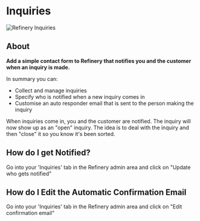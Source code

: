 # Inquiries

![Refinery Inquiries](http://refinerycms.com/system/images/0000/0626/inquiries.png)

## About

__Add a simple contact form to Refinery that notifies you and the customer when an inquiry is made.__

In summary you can:

* Collect and manage inquiries
* Specify who is notified when a new inquiry comes in
* Customise an auto responder email that is sent to the person making the inquiry

When inquiries come in, you and the customer are notified. The inquiry will now show up as an "open" inquiry. The idea is to deal with the inquiry and then "close" it so you know it's been sorted.

## How do I get Notified?

Go into your 'Inquiries' tab in the Refinery admin area and click on "Update who gets notified"

## How do I Edit the Automatic Confirmation Email

Go into your 'Inquiries' tab in the Refinery admin area and click on "Edit confirmation email"